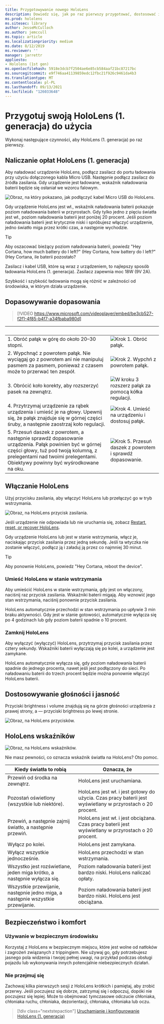```yaml
---
title: Przygotowywanie nowego HoloLens
description: Dowiedz się, jak po raz pierwszy przygotować, dostosować i skonfigurować HoloLens rzeczywistości mieszanej (1. generacji).
ms.prod: hololens
ms.sitesec: library
author: JesseMcCulloch
ms.author: jemccull
ms.topic: article
ms.localizationpriority: medium
ms.date: 8/12/2019
ms.reviewer: ''
manager: jarrettr
appliesto:
- Hololens (1st gen)
ms.openlocfilehash: 5918e3dcb7f2504ae6e85cb584aaf21bc87217bc
ms.sourcegitcommit: e9f746aa41139859edc12fbc21f926c9461da4b3
ms.translationtype: MT
ms.contentlocale: pl-PL
ms.lasthandoff: 09/13/2021
ms.locfileid: "126033648"
---
```

# <a name="get-your-hololens-1st-gen-ready-to-use"></a>Przygotuj swoją HoloLens (1. generacja) do użycia

Wykonaj następujące czynności, aby HoloLens (1. generacja) po raz pierwszy.

## <a name="charge-your-hololens-1st-gen"></a>Naliczanie opłat HoloLens (1. generacja)

Aby naładować urządzenie HoloLens, podłącz zasilacz do portu ładowania przy użyciu dołączonego kabla Micro USB. Następnie podłącz zasilacz do źródła zasilania. Gdy urządzenie jest ładowane, wskaźnik naładowania baterii będzie się osłaniał we wzorcu falowym.

![Obraz, na który pokazano, jak podłączyć kabel Micro USB do HoloLens.](./images/hololens-charging.png)

Gdy urządzenie HoloLens jest wł., wskaźnik naładowania baterii pokazuje poziom naładowania baterii w przyrostach. Gdy tylko jedno z pięciu światła jest wł., poziom naładowania baterii jest poniżej 20 procent. Jeśli poziom naładowania baterii jest krytycznie niski i spróbujesz włączyć urządzenie, jedno światło miga przez krótki czas, a następnie wychodzie.

> [!TIP]
> Aby oszacować bieżący poziom naładowania baterii, powiedz "Hey Cortana, how much battery do I left?" (Hey Cortana, how battery do I left?" (Hey Cortana, ile baterii pozostało?

Zasilacz i kabel USB, które są wraz z urządzeniem, to najlepszy sposób ładowania HoloLens (1. generacja).  Zasilacz zapewnia moc 18W (9V 2A).

Szybkość i szybkość ładowania mogą się różnić w zależności od środowiska, w którym działa urządzenie.

## <a name="adjust-fit"></a>Dopasowywanie dopasowania

> [!VIDEO https://www.microsoft.com/videoplayer/embed/be3cb527-f2f1-4f85-b4f7-a34fbaba980d]

| &nbsp; | &nbsp; |
|:--- |:--- |
|1. Obróć pałąk w górę do około 20–30 stopni.|![Krok 1. Obróć pałąk.](./images/FitGuideStep1.png)|
|2. Wypchnąć z powrotem pałąk. Nie wyciągaj go z powrotem ani nie manipuluj pasmem za pasmem, ponieważ z czasem może to przerwać ten zespół.|![Krok 2. Wypchń z powrotem pałąk.](./images/FitGuideStep2.png)|
|3. Obrócić koło korekty, aby rozszerzyć pasek na zewnątrz. |![W kroku 3 rozszerz pałąk za pomocą kółka regulacji.](./images/FitGuideStep3.png)|
|4. Przytrzymaj urządzenie za rąbek urządzenia i umieść je na głowy. Upewnij się, że pałąk znajduje się w górnej części śruby, a następnie zaostrzaj koło regulacji.|![Krok 4. Umieść na urządzeniu i dostosuj pałąk.](./images/FitGuideStep4.png)|
|5. Przesuń daszek z powrotem, a następnie sprawdź dopasowanie urządzenia. Pałąk powinien być w górnej części głowy, tuż pod twoją kolumną, z prelegentami nad twoimi prelegentami. Obiektywy powinny być wyśrodkowane na oku.|![Krok 5. Przesuń daszek z powrotem i sprawdź dopasowanie.](./images/FitGuideSetep5.png)|

## <a name="turn-on-your-hololens"></a>Włączanie HoloLens

Użyj przycisku zasilania, aby włączyć HoloLens lub przełączyć go w tryb wstrzymania.

![Obraz, na HoloLens przycisk zasilania.](./images/hololens-power.png)

Jeśli urządzenie nie odpowiada lub nie uruchamia się, zobacz [Restart, reset, or recover HoloLens](hololens-restart-recover.md).

Gdy urządzenie HoloLens lub jest w stanie wstrzymania, włącz je, naciskając przycisk zasilania przez jedną sekundę. Jeśli ta wtyczka nie zostanie włączyć, podłącz ją i załaduj ją przez co najmniej 30 minut.

> [!TIP]
> Aby ponownie HoloLens, powiedz "Hey Cortana, reboot the device".

### <a name="put-hololens-in-standby"></a>Umieść HoloLens w stanie wstrzymania

Aby umieścić HoloLens w stanie wstrzymania, gdy jest on włączony, naciśnij raz przycisk zasilania. Wskaźniki baterii migają. Aby wznowić jego stan wstrzymania, naciśnij ponownie przycisk zasilania.

HoloLens automatycznie przechodzi w stan wstrzymania po upływie 3 min braku aktywności. Gdy jest w stanie gotowości, automatycznie wyłącza się po 4 godzinach lub gdy poziom baterii spadnie o 10 procent.

### <a name="shut-down-hololens"></a>Zamknij HoloLens

Aby wyłączyć (wyłączyć) HoloLens, przytrzymaj przycisk zasilania przez cztery sekundy. Wskaźniki baterii wyłączają się po kolei, a urządzenie jest zamykane.

HoloLens automatycznie wyłącza się, gdy poziom naładowania baterii spadnie do jednego procenta, nawet jeśli jest podłączony do sieci. Po naładowaniu baterii do trzech procent będzie można ponownie włączyć HoloLens baterii.

## <a name="adjust-volume-and-brightness"></a>Dostosowywanie głośności i jasność

Przyciski brightness i volume znajdują się na górze głośności urządzenia z prawej strony, a &mdash; przyciski brightness po lewej stronie.

![Obraz, na HoloLens przycisków.](./images/hololens-buttons.jpg)

## <a name="hololens-indicator-lights"></a>HoloLens wskaźników

![Obraz, na HoloLens wskaźników.](./images/hololens-lights.png)

Nie masz pewności, co oznacza wskaźnik światła na HoloLens? Oto pomoc.

|Kiedy światła to robią |Oznacza, że |
|---|---|
|Przewiń od środka na zewnątrz. |HoloLens jest uruchamiana. |
|Pozostań oświetlony (wszystkie lub niektóre). |HoloLens jest wł. i jest gotowy do użycia. Czas pracy baterii jest wyświetlany w przyrostach o 20 procent. |
|Przewiń, a następnie zajmij światło, a następnie przewiń. |HoloLens jest wł. i jest obciążana. Czas pracy baterii jest wyświetlany w przyrostach o 20 procent. |
|Wyłącz po kolei. |HoloLens jest zamykana. |
|Wyłącz wszystkie jednocześnie. |HoloLens przechodzi w stan wstrzymania. |
|Wszystko jest rozświetlane, jeden miga krótko, a następnie wyłącza się. |Poziom naładowania baterii jest bardzo niski. HoloLens naliczać opłaty. |
|Wszystkie przewijanie, następnie jedno miga, a następnie wszystkie przewijanie. |Poziom naładowania baterii jest bardzo niski. HoloLens jest obciążana. |

## <a name="safety-and-comfort"></a>Bezpieczeństwo i komfort

### <a name="use-in-safe-surroundings"></a>Używanie w bezpiecznym środowisku

Korzystaj z HoloLens w bezpiecznym miejscu, które jest wolne od natłoków i zagrożeń związanych z trippingiem. Nie używaj go, gdy potrzebujesz jasnego pola widzenia i twojej pełnej uwagi, na przykład podczas obsługi pojazdu lub wykonywania innych potencjalnie niebezpiecznych działań.

### <a name="stay-comfortable"></a>Nie przejmuj się

Zachowaj kilka pierwszych sesji z HoloLens krótkich i pamiętaj, aby zrobić przerwy. Jeśli poczujesz się dobrze, zatrzymaj się i odpoczuj, dopóki nie poczujesz się lepiej. Może to obejmować tymczasowe odczucie chłoniaka, chłoniaka ruchu, chłoniaka, dezorientacji, chłoniaka, chłoniaka lub oczu.

> [!div class="nextstepaction"]
> [Uruchamianie i konfigurowanie HoloLens (1. generacja)](hololens1-start.md)
